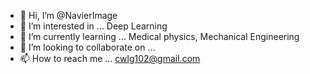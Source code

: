 - 👋 Hi, I’m @NavierImage
- 👀 I’m interested in ... Deep Learning
- 🌱 I’m currently learning ... Medical physics, Mechanical Engineering
- 💞️ I’m looking to collaborate on ...
- 📫 How to reach me ... cwlg102@gmail.com

<!---
NavierImage/NavierImage is a ✨ special ✨ repository because its `README.md` (this file) appears on your GitHub profile.
You can click the Preview link to take a look at your changes.
--->
